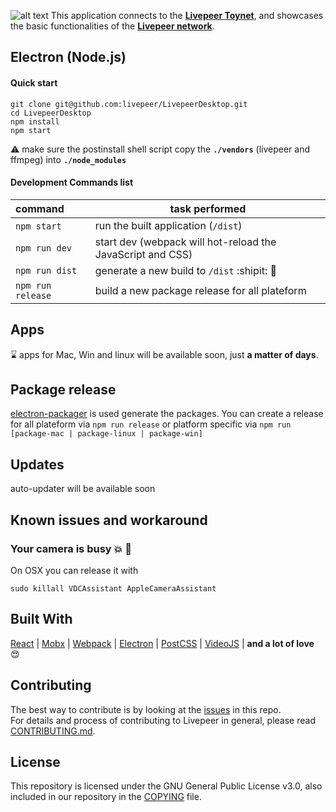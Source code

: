 ![alt text](https://github.com/buildog/LivePeer-Desktop/raw/master/resources/github/logoWithPunchline.png)
This application connects to the **[Livepeer Toynet](https://github.com/livepeer/wiki/wiki/Toynet)**, and showcases the basic functionalities of the **[Livepeer network](https://livepeer.org)**.

## Electron (Node.js)

#### Quick start

```
git clone git@github.com:livepeer/LivepeerDesktop.git
cd LivepeerDesktop
npm install
npm start
```

:warning: make sure the postinstall shell script copy the **`./vendors`** (livepeer and ffmpeg) into **`./node_modules`**

#### Development Commands list

| command  | task performed  |
|:-----------| -----------|
| `npm start`   | run the built application (`/dist`) |
| `npm run dev` | start dev (webpack will hot-reload the JavaScript and CSS) |
| `npm run dist` | generate a new build to `/dist` :shipit: 🎉 |
| `npm run release` | build a new package release for all plateform |


## Apps
:hourglass:  apps for Mac, Win and linux will be available soon, just **a matter of days**.

## Package release

[electron-packager](https://github.com/electron-userland/electron-packager) is used generate the packages. You can create a release for all plateform via `npm run release` or platform specific via `npm run [package-mac | package-linux | package-win]`

## Updates

auto-updater will be available soon


## Known issues and workaround

### Your camera is busy :collision: :movie_camera:
On OSX you can release it with  
```
sudo killall VDCAssistant AppleCameraAssistant
```


## Built With
[React](https://facebook.github.io/react/) |
[Mobx](https://github.com/mobxjs/mobx) |
[Webpack](https://webpack.github.io/)  |
[Electron](https://github.com/electron/electron)  |
[PostCSS](https://github.com/postcss/postcss)  |
[VideoJS](http://videojs.com)  | **and a lot of love** 😍


## Contributing
The best way to contribute is by looking at the [issues](https://github.com/livepeer/LivepeerDesktop/issues) in this repo.  
For details and process of contributing to Livepeer in general, please read [CONTRIBUTING.md](https://github.com/livepeer/wiki/blob/master/CONTRIBUTING.md).

## License
This repository is licensed under the GNU General Public License v3.0, also included in our repository in the [COPYING](https://github.com/livepeer/LivepeerDesktop/blob/master/COPYING) file.
